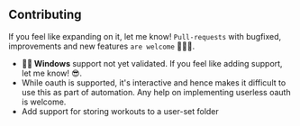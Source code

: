 ## Contributing

If you feel like expanding on it, let me know! `Pull-requests` with bugfixed, improvements and new features `are welcome` 💪🏼🔥.

- **🏴‍☠️ Windows** support not yet validated. If you feel like adding support, let me know! 😎.
- While oauth is supported, it's interactive and hence makes it difficult to use this as part of automation. Any help on implementing userless oauth is welcome.
- Add support for storing workouts to a user-set folder